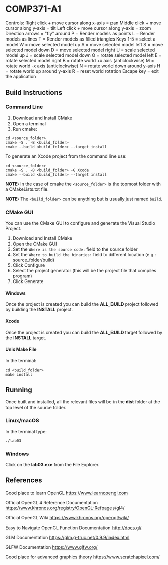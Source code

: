 # COMP371-A1

Controls:
Right click + move cursor along x-axis = pan
Middle click + move cursor along y-axis = tilt
Left click + move cursor along y-axis = zoom
Direction arrows = "fly" around
P = Render models as points
L = Render models as lines
T = Render models as filled triangles
Keys 1-5 = select a model
W = move selected model up
A = move selected model left
S = move selected model down
D = move selected model right
U = scale selected model up
J = scale selected model down
Q = rotate selected model left
E = rotate selected model right
B = rotate world +x axis (anticlockwise)
M = rotate world -x axis (anticlockwise)
N = rotate world down around y-axis
H = rotate world up around y-axis
R = reset world rotation
Escape key = exit the application


## Build Instructions

### Command Line

1. Download and Install CMake
2. Open a terminal
3. Run cmake:

```
cd <source_folder>
cmake -S . -B <build_folder>
cmake --build <build_folder> --target install
```

To generate an Xcode project from the command line use:

```
cd <source_folder>
cmake -S . -B <build_folder> -G Xcode
cmake --build <build_folder> --target install
```


**NOTE:** In the case of cmake the `<source_folder>` is the topmost folder with
a CMakeLists.txt file.

**NOTE:** The `<build_folder>` can be anything but is usually just named `build`.


### CMake GUI

You can use the CMake GUI to configure and generate the Visual Studio Project.

1. Download and Install CMake
2. Open the CMake GUI
3. Set the `Where is the source code:` field to the source folder
4. Set the `Where to build the binaries:` field to different location (e.g.: source_folder/build)
5. Click Configure
6. Select the project generator (this will be the project file that compiles program)
7. Click Generate

#### Windows

Once the project is created you can build the **ALL_BUILD** project followed by
building the **INSTALL** project.

#### Xcode

Once the project is created you can build the **ALL_BUILD** target followed by
the **INSTALL** target. 

#### Unix Make File

In the terminal:

```
cd <build_folder>
make install
```


## Running

Once built and installed, all the relevant files will be in the **dist** folder
at the top level of the source folder.

### Linux/macOS

In the terminal type:

```
./lab03
```

### Windows

Click on the **lab03.exe** from the File Explorer.

## References

Good place to learn OpenGL
https://www.learnopengl.com

Official OpenGL 4 Reference Documentation
https://www.khronos.org/registry/OpenGL-Refpages/gl4/

Official OpenGL Wiki
https://www.khronos.org/opengl/wiki/

Easy to Navigate OpenGL Function Documentation
http://docs.gl/

GLM Documentation
https://glm.g-truc.net/0.9.9/index.html

GLFW Documentation
https://www.glfw.org/

Good place for advanced graphics theory
https://www.scratchapixel.com/

